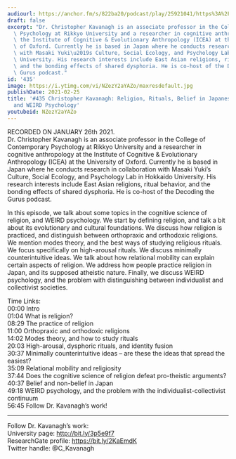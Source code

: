 ```yaml
---
audiourl: https://anchor.fm/s/822ba20/podcast/play/25921041/https%3A%2F%2Fd3ctxlq1ktw2nl.cloudfront.net%2Fstaging%2F2021-0-29%2F126ef7b4-2c0a-c97c-4b59-cd314fc2be03.m4a
draft: false
excerpt: "Dr. Christopher Kavanagh is an associate professor in the College of Contemporary\
  \ Psychology at Rikkyo University and a researcher in cognitive anthropology at\
  \ the Institute of Cognitive & Evolutionary Anthropology (ICEA) at the University\
  \ of Oxford. Currently he is based in Japan where he conducts research in collaboration\
  \ with Masaki Yuki\u2019s Culture, Social Ecology, and Psychology Lab in Hokkaido\
  \ University. His research interests include East Asian religions, ritual behavior,\
  \ and the bonding effects of shared dysphoria. He is co-host of the Decoding the\
  \ Gurus podcast."
id: '435'
image: https://i.ytimg.com/vi/NZezY2aYAZo/maxresdefault.jpg
publishDate: 2021-02-25
title: '#435 Christopher Kavanagh: Religion, Rituals, Belief in Japanese Society,
  and WEIRD Psychology'
youtubeid: NZezY2aYAZo
---
```

<div class="timelinks">

RECORDED ON JANUARY 26th 2021.  
Dr. Christopher Kavanagh is an associate professor in the College of Contemporary Psychology at Rikkyo University and a researcher in cognitive anthropology at the Institute of Cognitive & Evolutionary Anthropology (ICEA) at the University of Oxford. Currently he is based in Japan where he conducts research in collaboration with Masaki Yuki’s Culture, Social Ecology, and Psychology Lab in Hokkaido University. His research interests include East Asian religions, ritual behavior, and the bonding effects of shared dysphoria. He is co-host of the Decoding the Gurus podcast.

In this episode, we talk about some topics in the cognitive science of religion, and WEIRD psychology. We start by defining religion, and talk a bit about its evolutionary and cultural foundations. We discuss how religion is practiced, and distinguish between orthopraxic and orthodoxic religions. We mention modes theory, and the best ways of studying religious rituals. We focus specifically on high-arousal rituals. We discuss minimally counterintuitive ideas. We talk about how relational mobility can explain certain aspects of religion. We address how people practice religion in Japan, and its supposed atheistic nature. Finally, we discuss WEIRD psychology, and the problem with distinguishing between individualist and collectivist societies.

Time Links:  
<time>00:00</time> Intro  
<time>01:04</time> What is religion?  
<time>08:29</time> The practice of religion  
<time>11:00</time> Orthopraxic and orthodoxic religions  
<time>14:02</time> Modes theory, and how to study rituals   
<time>20:03</time> High-arousal, dysphoric rituals, and identity fusion  
<time>30:37</time> Minimally counterintuitive ideas – are these the ideas that spread the easiest?  
<time>35:09</time> Relational mobility and religiosity  
<time>37:44</time> Does the cognitive science of religion defeat pro-theistic arguments?  
<time>40:37</time> Belief and non-belief in Japan  
<time>49:18</time> WEIRD psychology, and the problem with the individualist-collectivist continuum  
<time>56:45</time> Follow Dr. Kavanagh’s work!

---

Follow Dr. Kavanagh’s work:  
University page: http://bit.ly/3p5e9f7  
ResearchGate profile: https://bit.ly/2KaEmdK  
Twitter handle: @C_Kavanagh
</div>


